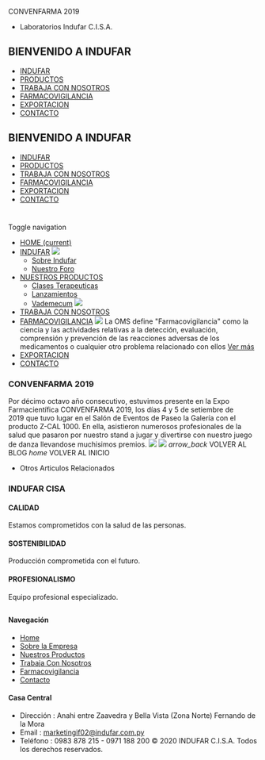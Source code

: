 CONVENFARMA 2019
- Laboratorios Indufar C.I.S.A.
## BIENVENIDO A INDUFAR
* [INDUFAR](convenfarma-2019.html#)
* [PRODUCTOS](convenfarma-2019.html#)
* [TRABAJA CON NOSOTROS](convenfarma-2019.html#)
* [FARMACOVIGILANCIA](convenfarma-2019.html#)
* [EXPORTACION](convenfarma-2019.html#)
* [CONTACTO](convenfarma-2019.html#)
## BIENVENIDO A INDUFAR
* [INDUFAR](../index.html)
* [PRODUCTOS](../productos.html)
* [TRABAJA CON NOSOTROS](../trabaja_con_nosotros.html)
* [FARMACOVIGILANCIA](../farmacovigilancia.html)
* [EXPORTACION](../exportacion.html)
* [CONTACTO](../contacto.html)
# 
Toggle navigation
* [HOME (current)](../index.html)
* [INDUFAR](convenfarma-2019.html#) 
  [![ ](../photos/shares/Sistema/Menu/indufar_menul.jpg)](../institucional.html)
  - [Sobre Indufar](../institucional.html)
  - [Nuestro Foro](../blog.html)
* [NUESTROS PRODUCTOS](convenfarma-2019.html#) 
  - [Clases Terapeuticas](../productos/clases_terapeuticas.html)
  - [Lanzamientos](../productos/lanzamientos.html)
  - [Vademecum](../productos.html)
  [![ ](../photos/shares/Sistema/Menu/productos.png)](../productos.html)
* [TRABAJA CON NOSOTROS](../trabaja_con_nosotros.html)
* [FARMACOVIGILANCIA](convenfarma-2019.html#) 
  [![ ](../photos/shares/Sistema/Menu/TUBOS.png)](../farmacovigilancia.html)
  La OMS define "Farmacovigilancia" como la ciencia y las actividades relativas a la detección, evaluación, comprensión y prevención de las reacciones adversas de los medicamentos o cualquier otro problema relacionado con ellos
  [Ver más](../farmacovigilancia.html)
* [EXPORTACION](../exportacion.html)
* [CONTACTO](../contacto.html)
### CONVENFARMA 2019
Por décimo octavo año consecutivo, estuvimos presente en la Expo Farmacientífica CONVENFARMA 2019, los días 4 y 5 de setiembre de 2019 que tuvo lugar en el Salón de Eventos de Paseo la Galería con el producto Z-CAL 1000.
En ella, asistieron numerosos profesionales de la salud que pasaron por nuestro stand a jugar y divertirse con nuestro juego de danza llevandose muchisimos premios.
![](../photos/shares/Blog/Congresos/CONVENFARMA/IMG-20190905-WA0010.jpg) ![](../photos/shares/Blog/Congresos/CONVENFARMA/IMG-20190905-WA0012.jpg)
*arrow\_back*
VOLVER AL BLOG
*home*
VOLVER AL INICIO
* Otros Articulos Relacionados
### INDUFAR CISA
#### CALIDAD
Estamos comprometidos con la salud de las personas.
#### SOSTENIBILIDAD
Producción comprometida con el futuro.
#### PROFESIONALISMO
Equipo profesional especializado.
## 
#### Navegación
* [Home](../index.html)
* [Sobre la Empresa](../institucional.html)
* [Nuestros Productos](../productos.html)
* [Trabaja Con Nosotros](../trabaja_con_nosotros.html)
* [Farmacovigilancia](../farmacovigilancia.html)
* [Contacto](../contacto.html)
#### Casa Central
* Dirección : Anahi entre Zaavedra y Bella Vista (Zona Norte) Fernando de la Mora
* Email : [marketingif02@indufar.com.py](mailto:marketingif02@indufar.com.py)
* Teléfono : 0983 878 215 - 0971 188 200
© 2020 INDUFAR C.I.S.A. Todos los derechos reservados.